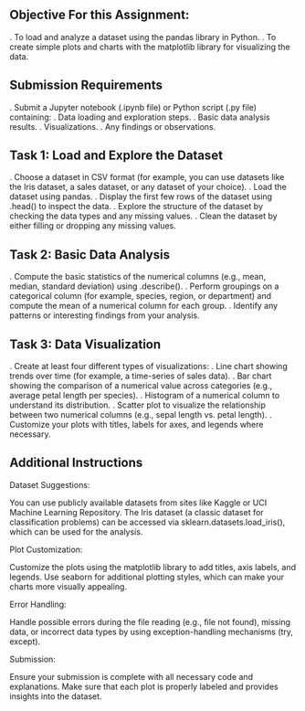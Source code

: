 
## Objective For this Assignment:

. To load and analyze a dataset using the pandas library in Python.
. To create simple plots and charts with the matplotlib library for visualizing the data.



## Submission Requirements
. Submit a Jupyter notebook (.ipynb file) or Python script (.py file) containing:
. Data loading and exploration steps.
. Basic data analysis results.
. Visualizations.
. Any findings or observations.




## Task 1: Load and Explore the Dataset
. Choose a dataset in CSV format (for example, you can use datasets like the Iris dataset, a sales dataset, or any dataset of your choice).
. Load the dataset using pandas.
. Display the first few rows of the dataset using .head() to inspect the data.
. Explore the structure of the dataset by checking the data types and any missing values.
. Clean the dataset by either filling or dropping any missing values.



## Task 2: Basic Data Analysis
. Compute the basic statistics of the numerical columns (e.g., mean, median, standard deviation) using .describe().
. Perform groupings on a categorical column (for example, species, region, or department) and compute the mean of a numerical column for each group.
. Identify any patterns or interesting findings from your analysis.



## Task 3: Data Visualization
. Create at least four different types of visualizations:
. Line chart showing trends over time (for example, a time-series of sales data).
. Bar chart showing the comparison of a numerical value across categories (e.g., average petal length per species).
. Histogram of a numerical column to understand its distribution.
. Scatter plot to visualize the relationship between two numerical columns (e.g., sepal length vs. petal length).
. Customize your plots with titles, labels for axes, and legends where necessary.



## Additional Instructions

Dataset Suggestions:

You can use publicly available datasets from sites like Kaggle or UCI Machine Learning Repository.
The Iris dataset (a classic dataset for classification problems) can be accessed via sklearn.datasets.load_iris(), which can be used for the analysis.

Plot Customization:

Customize the plots using the matplotlib library to add titles, axis labels, and legends.
Use seaborn for additional plotting styles, which can make your charts more visually appealing.

Error Handling:

Handle possible errors during the file reading (e.g., file not found), missing data, or incorrect data types by using exception-handling mechanisms (try, except).

Submission:

Ensure your submission is complete with all necessary code and explanations. Make sure that each plot is properly labeled and provides insights into the dataset.
